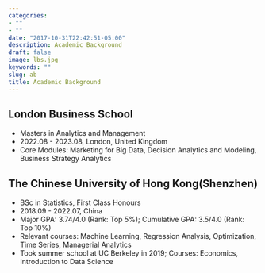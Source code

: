 ```yaml
---
categories:
- ""
- ""
date: "2017-10-31T22:42:51-05:00"
description: Academic Background
draft: false
image: lbs.jpg
keywords: ""
slug: ab
title: Academic Background
---
```

## London Business School
- Masters in Analytics and Management
- 2022.08 - 2023.08, London, United Kingdom 
- Core Modules: Marketing for Big Data, Decision Analytics and Modeling, Business Strategy Analytics

## The Chinese University of Hong Kong(Shenzhen)
- BSc in Statistics, First Class Honours
- 2018.09 - 2022.07, China
- Major GPA: 3.74/4.0 (Rank: Top 5%); Cumulative GPA: 3.5/4.0 (Rank: Top 10%)
- Relevant courses: Machine Learning, Regression Analysis, Optimization, Time Series, Managerial Analytics
- Took summer school at UC Berkeley in 2019; Courses: Economics, Introduction to Data Science
